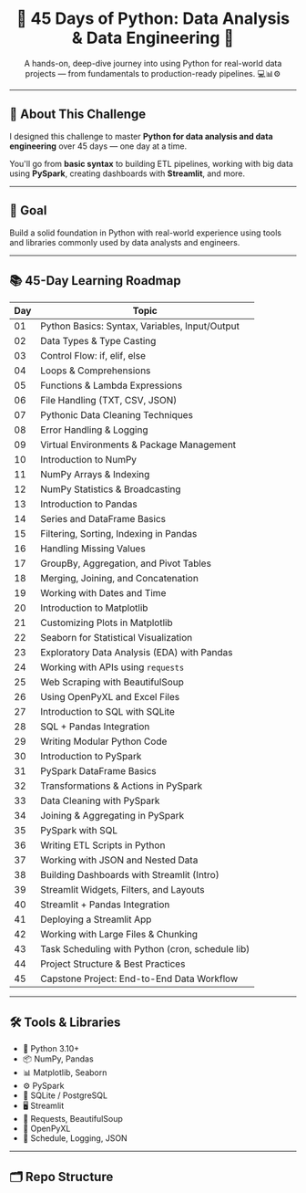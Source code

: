 <h1 align="center">🐍 45 Days of Python: Data Analysis & Data Engineering 🚀</h1>

<p align="center">
  A hands-on, deep-dive journey into using Python for real-world data projects — from fundamentals to production-ready pipelines. 💻📊⚙️
</p>

---

## 📌 About This Challenge

I designed this challenge to master **Python for data analysis and data engineering** over 45 days — one day at a time.

You'll go from **basic syntax** to building ETL pipelines, working with big data using **PySpark**, creating dashboards with **Streamlit**, and more.

---

## 🎯 Goal

Build a solid foundation in Python with real-world experience using tools and libraries commonly used by data analysts and engineers.

---

## 📚 45-Day Learning Roadmap

| Day | Topic |
|-----|-----------------------------|
| 01  | Python Basics: Syntax, Variables, Input/Output |
| 02  | Data Types & Type Casting |
| 03  | Control Flow: if, elif, else |
| 04  | Loops & Comprehensions |
| 05  | Functions & Lambda Expressions |
| 06  | File Handling (TXT, CSV, JSON) |
| 07  | Pythonic Data Cleaning Techniques |
| 08  | Error Handling & Logging |
| 09  | Virtual Environments & Package Management |
| 10  | Introduction to NumPy |
| 11  | NumPy Arrays & Indexing |
| 12  | NumPy Statistics & Broadcasting |
| 13  | Introduction to Pandas |
| 14  | Series and DataFrame Basics |
| 15  | Filtering, Sorting, Indexing in Pandas |
| 16  | Handling Missing Values |
| 17  | GroupBy, Aggregation, and Pivot Tables |
| 18  | Merging, Joining, and Concatenation |
| 19  | Working with Dates and Time |
| 20  | Introduction to Matplotlib |
| 21  | Customizing Plots in Matplotlib |
| 22  | Seaborn for Statistical Visualization |
| 23  | Exploratory Data Analysis (EDA) with Pandas |
| 24  | Working with APIs using `requests` |
| 25  | Web Scraping with BeautifulSoup |
| 26  | Using OpenPyXL and Excel Files |
| 27  | Introduction to SQL with SQLite |
| 28  | SQL + Pandas Integration |
| 29  | Writing Modular Python Code |
| 30  | Introduction to PySpark |
| 31  | PySpark DataFrame Basics |
| 32  | Transformations & Actions in PySpark |
| 33  | Data Cleaning with PySpark |
| 34  | Joining & Aggregating in PySpark |
| 35  | PySpark with SQL |
| 36  | Writing ETL Scripts in Python |
| 37  | Working with JSON and Nested Data |
| 38  | Building Dashboards with Streamlit (Intro) |
| 39  | Streamlit Widgets, Filters, and Layouts |
| 40  | Streamlit + Pandas Integration |
| 41  | Deploying a Streamlit App |
| 42  | Working with Large Files & Chunking |
| 43  | Task Scheduling with Python (cron, schedule lib) |
| 44  | Project Structure & Best Practices |
| 45  | Capstone Project: End-to-End Data Workflow |

---

## 🛠️ Tools & Libraries

- 🐍 Python 3.10+
- 📦 NumPy, Pandas
- 📊 Matplotlib, Seaborn
- ⚙️ PySpark
- 🧱 SQLite / PostgreSQL
- 🖥️ Streamlit
- 🔗 Requests, BeautifulSoup
- 📝 OpenPyXL
- 🧼 Schedule, Logging, JSON

---

## 🗂️ Repo Structure

